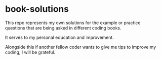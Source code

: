 # book-solutions

This repo represents my own solutions for the example or practice questions that are being asked in different coding books.

It serves to my personal education and improvement.

Alongside this if another fellow coder wants to give me tips to improve my coding, I will be grateful.
